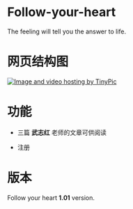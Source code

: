 # Follow-your-heart

The feeling will tell you the answer to life.

# 网页结构图

<a href="http://tinypic.com?ref=2rf3rli" target="_blank"><img src="http://i67.tinypic.com/2rf3rli.jpg" border="0" alt="Image and video hosting by TinyPic"></a>

# 功能

* 三篇 **武志红** 老师的文章可供阅读

* 注册

# 版本

Follow your heart **1.01** version.
